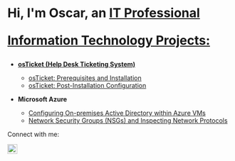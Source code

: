 <h1>Hi, I'm Oscar, an <a href="https://linkedin.com/in/oscar-sorto-193669276">IT Professional

Information Technology Projects:</h2>

- <b>osTicket (Help Desk Ticketing System)</b>
  - [osTicket: Prerequisites and Installation](https://github.com/oscarSSSS/osticket-prereqs)
  - [osTicket: Post-Installation Configuration](https://github.com/oscarSSSS/OSticket-Postinstall)

- <b>Microsoft Azure</b>
  - [Configuring On-premises Active Directory within Azure VMs](https://github.com/oscarSSSS/ADAzure)
  - [Network Security Groups (NSGs) and Inspecting Network Protocols](https://github.com/oscarSSSS/AzureNetworkProtocol)

Connect with me:</h2>

[<img align="left" alt="oscar | LinkedIn" width="22px" src="https://cdn.jsdelivr.net/npm/simple-icons@v3/icons/linkedin.svg" />][linkedin]


[linkedin]: https://linkedin.com/in/oscar-sorto-193669276
